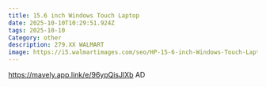 ```yaml
---
title: 15.6 inch Windows Touch Laptop
date: 2025-10-10T10:29:51.924Z
tags: 2025-10-10
Category: other
description: 279.XX WALMART
image: https://i5.walmartimages.com/seo/HP-15-6-inch-Windows-Touch-Laptop-Intel-Core-i3-N305-8GB-RAM-256GB-SSD-Moonlight-Blue_6f19d833-3b1f-4482-a2e3-efe4ebd791bc.94d309d793b48d07af4c27d45b860f37.jpeg?odnHeight=573&odnWidth=573&odnBg=FFFFFF
---
```

https://mavely.app.link/e/96ypQisJlXb      AD